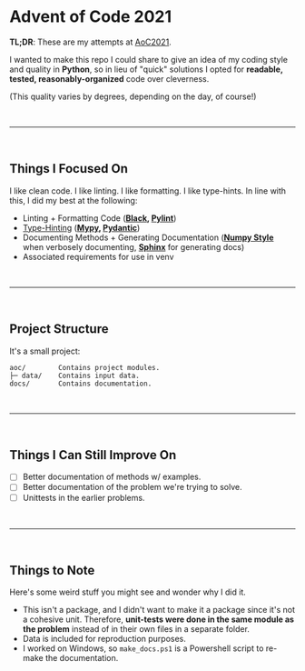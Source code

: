 # Advent of Code 2021

**TL;DR**: These are my attempts at [AoC2021](https://adventofcode.com/2021).  

I wanted to make this repo I could share to give an idea of my coding style and quality in **Python**, so in lieu of "quick" solutions I opted for **readable, tested, reasonably-organized** code over cleverness.  

(This quality varies by degrees, depending on the day, of course!)


<br/><hr/><br/>

## Things I Focused On


I like clean code.  I like linting.  I like formatting.  I like type-hints.  In line with this, I did my best at the following:

- Linting + Formatting Code (**[Black](https://github.com/psf/black), [Pylint](https://pylint.org/)**)
- [Type-Hinting](https://docs.python.org/3/library/typing.html) (**[Mypy](https://mypy.readthedocs.io/en/stable/), [Pydantic](https://pydantic-docs.helpmanual.io/)**)
- Documenting Methods + Generating Documentation (**[Numpy Style](https://numpydoc.readthedocs.io/en/latest/format.html)** when verbosely documenting, **[Sphinx](https://www.sphinx-doc.org/en/master/)** for generating docs)
- Associated requirements for use in venv

<br/><hr/><br/>

## Project Structure

It's a small project:

```
aoc/        Contains project modules.
├─ data/    Contains input data.
docs/       Contains documentation.
```



<br/><hr/><br/>

## Things I Can Still Improve On

- [ ] Better documentation of methods w/ examples.
- [ ] Better documentation of the problem we're trying to solve.
- [ ] Unittests in the earlier problems.

<br/><hr/><br/>

## Things to Note

Here's some weird stuff you might see and wonder why I did it.

- This isn't a package, and I didn't want to make it a package since it's not a cohesive unit.  Therefore, **unit-tests were done in the same module as the problem** instead of in their own files in a separate folder.
- Data is included for reproduction purposes.
- I worked on Windows, so `make_docs.ps1` is a Powershell script to re-make the documentation.